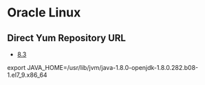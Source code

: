 # Oracle Linux

## Direct Yum Repository URL
- [8.3](http://yum.oracle.com/repo/OracleLinux/OL8/3/baseos/base/x86_64)


export JAVA_HOME=/usr/lib/jvm/java-1.8.0-openjdk-1.8.0.282.b08-1.el7_9.x86_64
